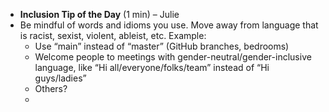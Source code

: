 - **Inclusion Tip of the Day** (1 min) – Julie
 - Be mindful of words and idioms you use. Move away from language that is racist, sexist, violent, ableist, etc. Example: 
   - Use “main” instead of “master” (GitHub branches, bedrooms)
   - Welcome people to meetings with gender-neutral/gender-inclusive language, like “Hi all/everyone/folks/team” instead of “Hi guys/ladies”
   - Others?
   -  
